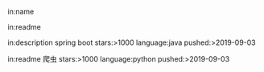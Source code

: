 in:name

in:readme

in:description spring boot stars:>1000 language:java pushed:>2019-09-03

in:readme 爬虫 stars:>1000 language:python pushed:>2019-09-03

